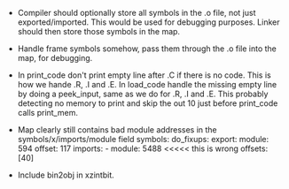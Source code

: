 - Compiler should optionally store all symbols in the .o file, not just exported/imported.
  This would be used for debugging purposes. Linker should then store those symbols in the map.
- Handle frame symbols somehow, pass them through the .o file into the map, for debugging.

- In print_code don't print empty line after .C if there is no code. This is how we hande .R, .I and .E.
  In load_code handle the missing empty line by doing a peek_input, same as we do for .R, .I and .E.
  This probably detecting no memory to print and skip the out 10 just before print_code calls print_mem.

- Map clearly still contains bad module addresses in the symbols/x/imports/module field
symbols:
  do_fixups:
    export:
      module: 594
      offset: 117
    imports:
      - module: 5488      <<<<< this is wrong
        offsets: [40]

- Include bin2obj in xzintbit.
